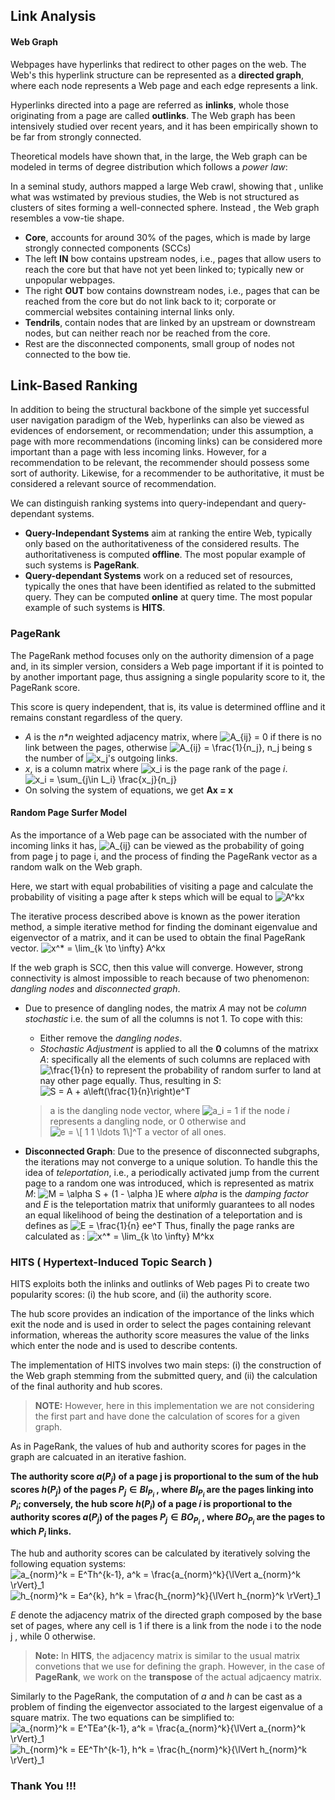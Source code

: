 
## Link Analysis

#### Web Graph
Webpages have hyperlinks that redirect to other pages on the web. The Web's this hyperlink structure can be represented as a __directed graph__, where each node represents a Web page and each edge represents a link.

Hyperlinks directed into a page are referred as **inlinks**, whole those originating from a page are called **outlinks**. The Web graph has been intensively studied over recent years, and it has been empirically shown to be far from strongly connected.

Theoretical models have shown that, in the large, the Web graph can be modeled in terms of degree distribution which follows a *power law*:


In a seminal study, authors mapped a large Web crawl, showing that , unlike what was wstimated by previous studies, the Web is not structured as clusters of sites forming a well-connected sphere. Instead , the Web graph resembles a vow-tie shape.


- **Core**, accounts for around 30% of the pages, which is made by large strongly connected components (SCCs)
- The left **IN** bow contains upstream nodes, i.e., pages that allow users to reach the core but that have not yet been linked to; typically new or unpopular webpages.
- The right **OUT** bow contains downstream nodes, i.e., pages that can be reached from the core but do not link back to it; corporate or commercial websites containing internal links only.
- **Tendrils**, contain nodes that are linked by an upstream or downstream nodes, but can neither reach nor be reached from the core.
- Rest are the disconnected components, small group of nodes not connected to the bow tie.


## Link-Based Ranking

In addition to being the structural backbone of the simple yet successful user navigation paradigm of the Web, hyperlinks can also be viewed as evidences of endorsement, or recommendation; under this assumption, a page with more recommendations (incoming links) can be considered more important than a page with less incoming links. However, for a recommendation to be relevant, the recommender should possess some sort of authority. Likewise, for a recommender to be authoritative, it must be considered a relevant source of recommendation.

We can distinguish ranking systems into query-independant and query-dependant systems.

- **Query-Independant Systems** aim at ranking the entire Web, typically only based on the authoritativeness of the considered results. The authoritativeness is computed **offline**. The most popular example of such systems is **PageRank**.
- **Query-dependant Systems** work on a reduced set of resources, typically the ones that have been identified as related to the submitted query. They can be computed **online** at query time. The most popular example of such systems is **HITS**.


### PageRank

The PageRank method focuses only on the authority dimension of a page and, in its simpler version, considers a Web page important if it is pointed to by another important page, thus assigning a single popularity score to it, the PageRank score.

This score is query independent, that is, its value is determined offline and it remains constant regardless of the query.

- _A_ is the _n*n_ weighted adjacency matrix, where ![$A_{ij} = 0$](https://render.githubusercontent.com/render/math?math=%24A_%7Bij%7D%20%3D%200%24) if there is no link between the pages, otherwise ![$A_{ij} = \frac{1}{n_j}, n_j$](https://render.githubusercontent.com/render/math?math=%24A_%7Bij%7D%20%3D%20%5Cfrac%7B1%7D%7Bn_j%7D%2C%20n_j%24) being s the number of ![$x_j$](https://render.githubusercontent.com/render/math?math=%24x_j%24)'s outgoing links.
- _x_, is a column matrix where ![$x_i$](https://render.githubusercontent.com/render/math?math=%24x_i%24) is the page rank of the page _i_.
![$$x_i = \sum_{j\in L_i}  \frac{x_j}{n_j}$$](https://render.githubusercontent.com/render/math?math=%24%24x_i%20%3D%20%5Csum_%7Bj%5Cin%20L_i%7D%20%20%5Cfrac%7Bx_j%7D%7Bn_j%7D%24%24)
- On solving the system of equations, we get  **Ax = x**

#### Random Page Surfer Model
As the importance of a Web page can be associated with the number of incoming links it has, ![$A_{ij}$](https://render.githubusercontent.com/render/math?math=%24A_%7Bij%7D%24) can be viewed as the probability of going from page j to page i, and the process of finding the PageRank vector as a random walk on the Web graph. 

Here, we start with equal probabilities of visiting a page and calculate the probability of visiting a page after k steps which will be equal to ![$A^kx$](https://render.githubusercontent.com/render/math?math=%24A%5Ekx%24)

The iterative process described above is known as the power iteration method, a simple iterative method for finding the dominant eigenvalue and eigenvector of a matrix, and it can be used to obtain the final PageRank vector.
![$$x^* = \lim_{k \to \infty} A^kx$$](https://render.githubusercontent.com/render/math?math=%24%24x%5E*%20%3D%20%5Clim_%7Bk%20%5Cto%20%5Cinfty%7D%20A%5Ekx%24%24)

If the web graph is SCC, then this value will converge. However, strong connectivity is almost impossible to reach because of two phenomenon: _dangling nodes_ and _disconnected graph_.

- Due to presence of dangling nodes, the matrix _A_ may not be _column stochastic_ i.e. the sum of all the columns is not 1. To cope with this:
  - Either remove the _dangling nodes_.
  - _Stochastic Adjustment_ is applied to all the **0** columns of the matrixx _A_: specifically all the elements of such columns are replaced with ![$\frac{1}{n}$](https://render.githubusercontent.com/render/math?math=%24%5Cfrac%7B1%7D%7Bn%7D%24) to represent the probability of random surfer to land at nay other page equally. Thus, resulting in _S_: ![$$ S = A + a\left(\frac{1}{n}\right)e^T$$](https://render.githubusercontent.com/render/math?math=%24%24%20S%20%3D%20A%20%2B%20a%5Cleft(%5Cfrac%7B1%7D%7Bn%7D%5Cright)e%5ET%24%24)
  > a is the dangling node vector, where ![$a_i = 1$](https://render.githubusercontent.com/render/math?math=%24a_i%20%3D%201%24) if the node _i_ represents a dangling node, or 0 otherwise and ![$e = \[ 1 1 \ldots 1\]^T$](https://render.githubusercontent.com/render/math?math=%24e%20%3D%20%5B%201%201%20%5Cldots%201%5D%5ET%24) a vector of all ones. 
  
- **Disconnected Graph**: Due to the presence of disconnected subgraphs, the iterations may not converge to a unique solution.  To handle this the idea of _teleportation_, i.e., a periodically activated jump from the current page to a random one was introduced, which is represented as matrix _M_: ![$$M = \alpha S + (1 - \alpha )E$$](https://render.githubusercontent.com/render/math?math=%24%24M%20%3D%20%5Calpha%20S%20%2B%20(1%20-%20%5Calpha%20)E%24%24) where _alpha_ is the _damping factor_ and _E_ is the teleportation matrix that uniformly guarantees to all nodes an equal likelihood of being the destination of a teleportation and is defines as ![$$E = \frac{1}{n} ee^T$$](https://render.githubusercontent.com/render/math?math=%24%24E%20%3D%20%5Cfrac%7B1%7D%7Bn%7D%20ee%5ET%24%24) 
Thus, finally the page ranks are calculated as :
![$$x^* = \lim_{k \to \infty} M^kx$$](https://render.githubusercontent.com/render/math?math=%24%24x%5E*%20%3D%20%5Clim_%7Bk%20%5Cto%20%5Cinfty%7D%20M%5Ekx%24%24)
 

### HITS ( Hypertext-Induced Topic Search )

HITS exploits both the inlinks and outlinks of Web pages Pi to create two popularity scores: (i) the hub score, and (ii) the authority score.

The hub score provides an indication of the importance of the links which exit the node and is used in order to select the pages containing relevant information, whereas the authority score measures the value of the links which enter the node and is used to describe contents.

The implementation of HITS involves two main steps: (i) the construction of the Web graph stemming from the submitted query, and (ii) the calculation of the final authority and hub scores.

> **NOTE:** However, here in this implementation we are not considering the first part and have done the calculation of scores for a given graph. 


As in PageRank, the values of hub and authority scores for pages in the graph are calcuated in an iterative fashion.

**The authority score $a(P_j )$ of a page j is proportional to the sum of the hub scores $h(P_j )$ of the pages $P_j \in BI_{P_i}$ , where $BI_{P_i}$ are the pages linking into $P_i$; conversely, the hub score $h(P_i)$ of a page $i$ is proportional to the authority scores $a(P_j )$ of the pages $P_j \in BO_{P_i}$ , where $BO_{P_i}$ are the pages to which $P_i$ links.**

The hub and authority scores can be calculated by iteratively solving the following equation systems:
![$$a_{norm}^k = E^Th^{k-1}, a^k = \frac{a_{norm}^k}{\lVert a_{norm}^k \rVert}_1$$](https://render.githubusercontent.com/render/math?math=%24%24a_%7Bnorm%7D%5Ek%20%3D%20E%5ETh%5E%7Bk-1%7D%2C%20a%5Ek%20%3D%20%5Cfrac%7Ba_%7Bnorm%7D%5Ek%7D%7B%5ClVert%20a_%7Bnorm%7D%5Ek%20%5CrVert%7D_1%24%24)
![$$h_{norm}^k = Ea^{k}, h^k = \frac{h_{norm}^k}{\lVert h_{norm}^k \rVert}_1$$](https://render.githubusercontent.com/render/math?math=%24%24h_%7Bnorm%7D%5Ek%20%3D%20Ea%5E%7Bk%7D%2C%20h%5Ek%20%3D%20%5Cfrac%7Bh_%7Bnorm%7D%5Ek%7D%7B%5ClVert%20h_%7Bnorm%7D%5Ek%20%5CrVert%7D_1%24%24)

_E_ denote the adjacency matrix of the directed graph composed by the base set of pages, where any cell is 1 if there is a link from the node i to the node j , while 0 otherwise.

> **Note:** In **HITS**, the adjacency matrix is similar to the usual matrix convetions that we use for defining the graph. However, in the case of **PageRank**, we work on the **transpose** of the actual adjcaency matrix.

Similarly to the PageRank, the computation of $a$ and $h$ can be cast as a problem of finding the eigenvector associated to the largest eigenvalue of a square matrix. The two equations can be simplified to:
![$$a_{norm}^k = E^TEa^{k-1}, a^k = \frac{a_{norm}^k}{\lVert a_{norm}^k \rVert}_1$$](https://render.githubusercontent.com/render/math?math=%24%24a_%7Bnorm%7D%5Ek%20%3D%20E%5ETEa%5E%7Bk-1%7D%2C%20a%5Ek%20%3D%20%5Cfrac%7Ba_%7Bnorm%7D%5Ek%7D%7B%5ClVert%20a_%7Bnorm%7D%5Ek%20%5CrVert%7D_1%24%24)
![$$h_{norm}^k = EE^Th^{k-1}, h^k = \frac{h_{norm}^k}{\lVert h_{norm}^k \rVert}_1$$](https://render.githubusercontent.com/render/math?math=%24%24h_%7Bnorm%7D%5Ek%20%3D%20EE%5ETh%5E%7Bk-1%7D%2C%20h%5Ek%20%3D%20%5Cfrac%7Bh_%7Bnorm%7D%5Ek%7D%7B%5ClVert%20h_%7Bnorm%7D%5Ek%20%5CrVert%7D_1%24%24)

### Thank You !!!
